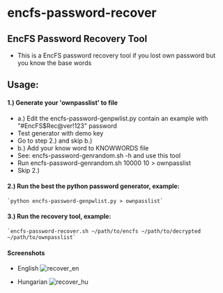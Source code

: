 # encfs-password-recover
EncFS Password Recovery Tool 
----------------------------
- This is a EncFS password recovery tool if you lost own password but you know the base words

Usage:
----------------------------
#### 1.) Generate your 'ownpasslist' to file
-    a.) Edit the encfs-password-genpwlist.py contain an example with "#EncFS$Rec@ver!123" password
-	Test generator with demo key 
-	Go to step 2.) and skip b.)
-    b.) Add your know word to KNOWWORDS file
-	See: encfs-password-genrandom.sh -h and use this tool
-	Run encfs-password-genrandom.sh 10000 10 > ownpasslist
-	Skip 2.)

#### 2.) Run the best the python password generator, example: 
    `python encfs-password-genpwlist.py > ownpasslist`
    
#### 3.) Run the recovery tool, example: 
    `encfs-password-recover.sh ~/path/to/encfs ~/path/to/decrypted ~/path/to/ownpasslist`
    
#### Screenshots
- English
![recover_en](https://raw.githubusercontent.com/blackPantherOS/encfs-password-recover/master/recover_en.jpg)


- Hungarian
![recover_hu](https://raw.githubusercontent.com/blackPantherOS/encfs-password-recover/master/recover_hu.jpg)


